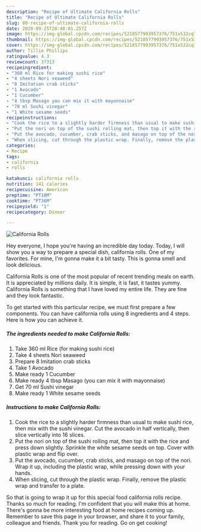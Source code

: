 ```yaml
---
description: "Recipe of Ultimate California Rolls"
title: "Recipe of Ultimate California Rolls"
slug: 80-recipe-of-ultimate-california-rolls
date: 2020-09-25T20:48:01.257Z
image: https://img-global.cpcdn.com/recipes/5218577993957376/751x532cq70/california-rolls-recipe-main-photo.jpg
thumbnail: https://img-global.cpcdn.com/recipes/5218577993957376/751x532cq70/california-rolls-recipe-main-photo.jpg
cover: https://img-global.cpcdn.com/recipes/5218577993957376/751x532cq70/california-rolls-recipe-main-photo.jpg
author: Tillie Phillips
ratingvalue: 4.3
reviewcount: 37313
recipeingredient:
- "360 ml Rice for making sushi rice"
- "4 sheets Nori seaweed"
- "8 Imitation crab sticks"
- "1 Avocado"
- "1 Cucumber"
- "4 tbsp Masago you can mix it with mayonnaise"
- "70 ml Sushi vinegar"
- "1 White sesame seeds"
recipeinstructions:
- "Cook the rice to a slightly harder firmness than usual to make sushi rice, then mix with the sushi vinegar. Cut the avocado in half vertically, then slice vertically into 16 slices."
- "Put the nori on top of the sushi rolling mat, then top it with the rice and press down slightly. Sprinkle the white sesame seeds on top. Cover with plastic wrap and flip over."
- "Put the avocado, cucumber, crab sticks, and masago on top of the nori. Wrap it up, including the plastic wrap, while pressing down with your hands."
- "When slicing, cut through the plastic wrap. Finally, remove the plastic wrap and transfer to a plate."
categories:
- Recipe
tags:
- california
- rolls

katakunci: california rolls 
nutrition: 141 calories
recipecuisine: American
preptime: "PT18M"
cooktime: "PT36M"
recipeyield: "1"
recipecategory: Dinner

---
```



![California Rolls](https://img-global.cpcdn.com/recipes/5218577993957376/751x532cq70/california-rolls-recipe-main-photo.jpg)

Hey everyone, I hope you're having an incredible day today. Today, I will show you a way to prepare a special dish, california rolls. One of my favorites. For mine, I'm gonna make it a bit tasty. This is gonna smell and look delicious.



California Rolls is one of the most popular of recent trending meals on earth. It is appreciated by millions daily. It is simple, it is fast, it tastes yummy. California Rolls is something that I have loved my entire life. They are fine and they look fantastic.


To get started with this particular recipe, we must first prepare a few components. You can have california rolls using 8 ingredients and 4 steps. Here is how you can achieve it.

<!--inarticleads1-->

##### The ingredients needed to make California Rolls:

1. Take 360 ml Rice (for making sushi rice)
1. Take 4 sheets Nori seaweed
1. Prepare 8 Imitation crab sticks
1. Take 1 Avocado
1. Make ready 1 Cucumber
1. Make ready 4 tbsp Masago (you can mix it with mayonnaise)
1. Get 70 ml Sushi vinegar
1. Make ready 1 White sesame seeds




<!--inarticleads2-->

##### Instructions to make California Rolls:

1. Cook the rice to a slightly harder firmness than usual to make sushi rice, then mix with the sushi vinegar. Cut the avocado in half vertically, then slice vertically into 16 slices.
1. Put the nori on top of the sushi rolling mat, then top it with the rice and press down slightly. Sprinkle the white sesame seeds on top. Cover with plastic wrap and flip over.
1. Put the avocado, cucumber, crab sticks, and masago on top of the nori. Wrap it up, including the plastic wrap, while pressing down with your hands.
1. When slicing, cut through the plastic wrap. Finally, remove the plastic wrap and transfer to a plate.




So that is going to wrap it up for this special food california rolls recipe. Thanks so much for reading. I'm confident that you will make this at home. There's gonna be more interesting food at home recipes coming up. Remember to save this page in your browser, and share it to your family, colleague and friends. Thank you for reading. Go on get cooking!
